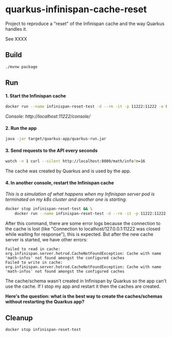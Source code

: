 # quarkus-infinispan-cache-reset

Project to reproduce a "reset" of the Infinispan cache and the way Quarkus handles it.

See XXXX

## Build

```sh
./mvnw package
```

## Run

#### 1. Start the Infinispan cache

```sh
docker run --name infinispan-reset-test -d --rm -it -p 11222:11222 -e USER="user" -e PASS="hunter2" quay.io/infinispan/server:14.0
```

*Console: http://localhost:11222/console/*

#### 2. Run the app

```sh
java -jar target/quarkus-app/quarkus-run.jar
```

#### 3. Send requests to the API every seconds

```sh
watch -n 1 curl --silent http://localhost:8080/math/info?n=16
```

The cache was created by Quarkus and is used by the app.

#### 4. In another console, restart the Infinispan cache

*This is a simulation of what happens when my Infinispan server pod is terminated on my k8s cluster and another one is starting.*

```sh
docker stop infinispan-reset-test && \
    docker run --name infinispan-reset-test -d --rm -it -p 11222:11222 -e USER="user" -e PASS="hunter2" quay.io/infinispan/server:14.0
```

After this command, there are some error logs because the connection to the cache is lost (like "Connection to localhost/127.0.0.1:11222 was closed while waiting for response"), this is expected.
But after the new cache server is started, we have other errors:

```
Failed to read in cache: org.infinispan.server.hotrod.CacheNotFoundException: Cache with name 'math-infos' not found amongst the configured caches
Failed to write in cache: org.infinispan.server.hotrod.CacheNotFoundException: Cache with name 'math-infos' not found amongst the configured caches
```

The cache/schema wasn't created in Infinispan by Quarkus so the app can't use the cache. If I stop my app and restart it then the caches are created.

**Here's the question: what is the best way to create the caches/schemas without restarting the Quarkus app?**

## Cleanup

```sh
docker stop infinispan-reset-test
```

